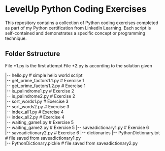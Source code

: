 # LevelUp Python Coding Exercises
This repository contains a collection of Python coding exercises completed as part of my Python certification from LinkedIn Learning.
Each script is self-contained and demonstrates a specific concept or programming technique.

## Folder Sstructure
File *1.py is the first attempt
File *2.py is according to the solution given

|-- hello.py # simple hello world script  
|-- get_prime_factors1.1.py # Exercise 1  
|-- get_prime_factors1.2.py # Exercise 1  
|-- is_palindrome1.py # Exercise 2  
|-- is_palindrome2.py # Exercise 2  
|-- sort_words1.py # Exercise 3  
|-- sort_words2.py # Exercise 3  
|-- index_all1.py # Exercise 4  
|-- index_all2.py # Exercise 4  
|-- waiting_game1.py # Exercise 5  
|-- waiting_game2.py # Exercise 5
|-- saveadictionary1.py # Exercise 6  
|-- saveadictionary2.py # Exercise 6 
|-- dictionaries
    |-- PythonDictionary.txt # file saved from saveadictionary1.py  
    |-- PythonDictionary.pickle # file saved from saveadictionary2.py  